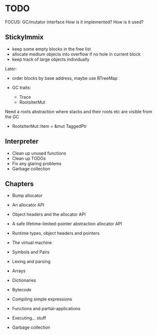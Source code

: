 # TODO

FOCUS: GC/mutator interface
  How is it implemented?
  How is it used?

## StickyImmix

* keep some empty blocks in the free list
* allocate medium objects into overflow if no hole in current block
* keep track of large objects individually

Later:
* order blocks by base address, maybe use BTreeMap

* GC traits:
  * Trace
  * RootsIterMut

Need a roots abstraction where stacks and their roots etc are visible from
the GC
* RootsIterMut::Item = &mut TaggedPtr


## Interpreter

* Clean up unused functions
* Clean up TODOs
* Fix any glaring problems
* Garbage collection


## Chapters

* Bump allocator
* An allocator API
* Object headers and the allocator API

* A safe lifetime-limited-pointer abstraction allocator API
* Runtime types, object headers and pointers
* The virtual machine

* Symbols and Pairs
* Lexing and parsing
* Arrays
* Dictionaries
* Bytecode
* Compiling simple expressions
* Functions and partial-applications

* Executing... stuff

* Garbage collection
